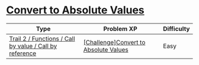 # [Convert to Absolute Values](https://www.codetree.ai/trails/complete/curated-cards/challenge-find-the-absolute-value)

|Type|Problem XP|Difficulty|
|---|---|---|
|[Trail 2 / Functions / Call by value / Call by reference](https://www.codetree.ai/trail-info/novice-mid/)|[[Challenge]Convert to Absolute Values](https://www.codetree.ai/trails/complete/curated-cards/challenge-find-the-absolute-value/)|Easy|

